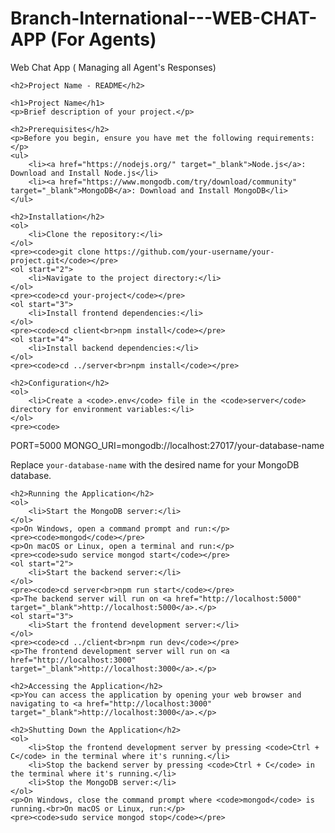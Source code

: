 # Branch-International---WEB-CHAT-APP (For Agents)
Web Chat App ( Managing all Agent's Responses)

    <h2>Project Name - README</h2>

    <h1>Project Name</h1>
    <p>Brief description of your project.</p>

    <h2>Prerequisites</h2>
    <p>Before you begin, ensure you have met the following requirements:</p>
    <ul>
        <li><a href="https://nodejs.org/" target="_blank">Node.js</a>: Download and Install Node.js</li>
        <li><a href="https://www.mongodb.com/try/download/community" target="_blank">MongoDB</a>: Download and Install MongoDB</li>
    </ul>

    <h2>Installation</h2>
    <ol>
        <li>Clone the repository:</li>
    </ol>
    <pre><code>git clone https://github.com/your-username/your-project.git</code></pre>
    <ol start="2">
        <li>Navigate to the project directory:</li>
    </ol>
    <pre><code>cd your-project</code></pre>
    <ol start="3">
        <li>Install frontend dependencies:</li>
    </ol>
    <pre><code>cd client<br>npm install</code></pre>
    <ol start="4">
        <li>Install backend dependencies:</li>
    </ol>
    <pre><code>cd ../server<br>npm install</code></pre>

    <h2>Configuration</h2>
    <ol>
        <li>Create a <code>.env</code> file in the <code>server</code> directory for environment variables:</li>
    </ol>
    <pre><code>
PORT=5000
MONGO_URI=mongodb://localhost:27017/your-database-name
    </code></pre>
    <p>Replace <code>your-database-name</code> with the desired name for your MongoDB database.</p>

    <h2>Running the Application</h2>
    <ol>
        <li>Start the MongoDB server:</li>
    </ol>
    <p>On Windows, open a command prompt and run:</p>
    <pre><code>mongod</code></pre>
    <p>On macOS or Linux, open a terminal and run:</p>
    <pre><code>sudo service mongod start</code></pre>
    <ol start="2">
        <li>Start the backend server:</li>
    </ol>
    <pre><code>cd server<br>npm run start</code></pre>
    <p>The backend server will run on <a href="http://localhost:5000" target="_blank">http://localhost:5000</a>.</p>
    <ol start="3">
        <li>Start the frontend development server:</li>
    </ol>
    <pre><code>cd ../client<br>npm run dev</code></pre>
    <p>The frontend development server will run on <a href="http://localhost:3000" target="_blank">http://localhost:3000</a>.</p>

    <h2>Accessing the Application</h2>
    <p>You can access the application by opening your web browser and navigating to <a href="http://localhost:3000" target="_blank">http://localhost:3000</a>.</p>

    <h2>Shutting Down the Application</h2>
    <ol>
        <li>Stop the frontend development server by pressing <code>Ctrl + C</code> in the terminal where it's running.</li>
        <li>Stop the backend server by pressing <code>Ctrl + C</code> in the terminal where it's running.</li>
        <li>Stop the MongoDB server:</li>
    </ol>
    <p>On Windows, close the command prompt where <code>mongod</code> is running.<br>On macOS or Linux, run:</p>
    <pre><code>sudo service mongod stop</code></pre>
